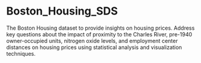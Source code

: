 # Boston_Housing_SDS
The Boston Housing dataset to provide insights on housing prices. Address key questions about the impact of proximity to the Charles River, pre-1940 owner-occupied units, nitrogen oxide levels, and employment center distances on housing prices using statistical analysis and visualization techniques.
